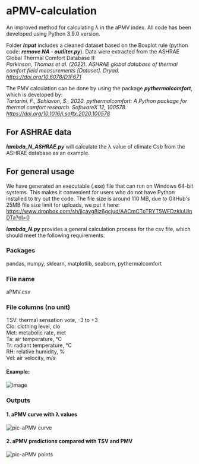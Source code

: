 # aPMV-calculation
An improved method for calculating λ in the aPMV index. All code has been developed using Python 3.9.0 version.

Folder ***Input*** includes a cleaned dataset based on the Boxplot rule (python code: ***remove NA - outliter.py***). Data were extracted from the ASHRAE Global Thermal Comfort Database II:   
*Parkinson, Thomas et al. (2022). ASHRAE global database of thermal comfort field measurements [Dataset]. Dryad. https://doi.org/10.6078/D1F671*

The PMV calculation can be done by using the package ***pythermalcomfort***, which is developed by:   
*Tartarini, F., Schiavon, S., 2020. pythermalcomfort: A Python package for thermal comfort research. SoftwareX 12, 100578. https://doi.org/10.1016/j.softx.2020.100578*


## For ASHRAE data
***lambda_N_ASHRAE.py*** will calculate the λ value of climate Csb from the ASHRAE database as an example.

## For general usage  
We have generated an executable (.exe) file that can run on Windows 64-bit systems. This makes it convenient for users who do not have Python installed to try out the code. The file size is around 110 MB, due to GitHub's 25MB file size limit for uploads, we put it here:  
https://www.dropbox.com/sh/jjcayg8iz6gcjud/AACmCTpTRYT5WFDzkluUlnDTa?dl=0 

***lambda_N.py*** provides a general calculation process for the csv file, which should meet the following requirements:
### Packages 
pandas, numpy, sklearn, matplotlib, seaborn, pythermalcomfort  
### File name  
aPMV.csv  
### File columns (no unit)  
TSV: thermal sensation vote, -3 to +3  
Clo: clothing level, clo  
Met: metabolic rate, met  
Ta: air temperature, ℃  
Tr: radiant temperature, ℃  
RH: relative humidity, %  
Vel: air velocity, m/s    
#### Example:  
![image](https://github.com/SuDBE/aPMV-calculation/assets/68046449/4b0f2998-f5b1-41f5-8f88-70ff26d6b51a)  

### Outputs
#### 1. aPMV curve with λ values
![pic-aPMV curve](https://github.com/SuDBE/aPMV-calculation/assets/68046449/80841f34-5d6a-40ed-8830-6d305f3d4dd8)

#### 2. aPMV predictions compared with TSV and PMV  
![pic-aPMV points](https://github.com/SuDBE/aPMV-calculation/assets/68046449/e95d4a39-b0d9-4080-9305-f5e181c314f8)
